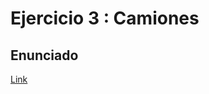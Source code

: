 # Ejercicio 3 : Camiones

## Enunciado
[Link](https://docs.google.com/document/d/1hCwL8LEI53UP4Lxr5_krTpkhIt-vYKTDHLTJR4SBjCk/edit?usp=sharing)
